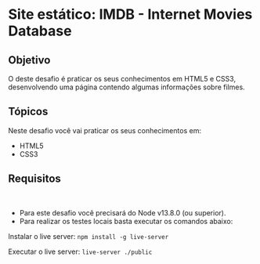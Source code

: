 # Site estático: IMDB - Internet Movies Database

## Objetivo

O deste desafio é praticar os seus conhecimentos em HTML5 e CSS3, desenvolvendo uma página contendo algumas informações sobre filmes.

## Tópicos

Neste desafio você vai praticar os seus conhecimentos em:

- HTML5
- CSS3

## Requisitos
​
* Para este desafio você precisará do Node v13.8.0 (ou superior). 
* Para realizar os testes locais basta executar os comandos abaixo:
​

Instalar o live server: `npm install -g live-server`

Executar o live server: `live-server ./public`
